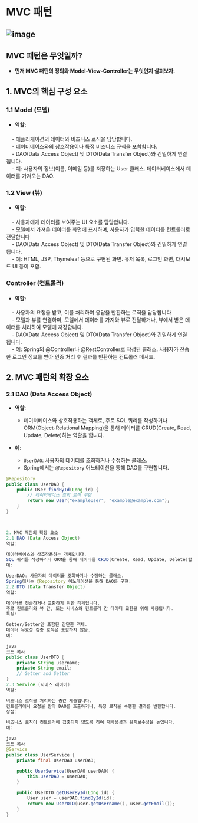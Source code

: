 # MVC 패턴 
![image](https://github.com/user-attachments/assets/f5889b1a-7e33-4ab7-8b14-0f7d5d72d2c0)
---

## MVC 패턴은 무엇일까?
 - **먼저 MVC 패턴의 정의와 Model-View-Controller는 무엇인지 살펴보자.**

## 1. MVC의 핵심 구성 요소

### 1.1 Model (모델)
- #### 역할:
&nbsp;&nbsp;&nbsp; - 애플리케이션의 데이터와 비즈니스 로직을 담당합니다. <br>
&nbsp;&nbsp;&nbsp; - 데이터베이스와의 상호작용이나 특정 비즈니스 규칙을 포함합니다.<br>
&nbsp;&nbsp;&nbsp; - DAO(Data Access Object) 및 DTO(Data Transfer Object)와 긴밀하게 연결됩니다.<br>
&nbsp;&nbsp;&nbsp; - 예: 사용자의 정보(이름, 이메일 등)를 저장하는 User 클래스. 데이터베이스에서 데이터를 가져오는 DAO.<br>

### 1.2 View (뷰)
- #### 역할:
&nbsp;&nbsp;&nbsp; - 사용자에게 데이터를 보여주는 UI 요소를 담당합니다. <br>
&nbsp;&nbsp;&nbsp; - 모델에서 가져온 데이터를 화면에 표시하며, 사용자가 입력한 데이터를 컨트롤러로 전달합니다<br>
&nbsp;&nbsp;&nbsp; - DAO(Data Access Object) 및 DTO(Data Transfer Object)와 긴밀하게 연결됩니다.<br>
&nbsp;&nbsp;&nbsp; - 예: HTML, JSP, Thymeleaf 등으로 구현된 화면. 유저 목록, 로그인 화면, 대시보드 UI 등이 포함.<br>

### Controller (컨트롤러)
- #### 역할:
&nbsp;&nbsp;&nbsp; - 사용자의 요청을 받고, 이를 처리하여 응답을 반환하는 로직을 담당합니다 <br>
&nbsp;&nbsp;&nbsp; - 모델과 뷰를 연결하며, 모델에서 데이터를 가져와 뷰로 전달하거나, 뷰에서 받은 데이터를 처리하여 모델에 저장합니다.<br>
&nbsp;&nbsp;&nbsp; - DAO(Data Access Object) 및 DTO(Data Transfer Object)와 긴밀하게 연결됩니다.<br>
&nbsp;&nbsp;&nbsp; - 예: Spring의 @Controller나 @RestController로 작성된 클래스. 사용자가 전송한 로그인 정보를 받아 인증 처리 후 결과를 반환하는 컨트롤러 메서드.<br>

## 2. MVC 패턴의 확장 요소

### 2.1 DAO (Data Access Object)

- **역할**:  
  - 데이터베이스와 상호작용하는 객체로, 주로 SQL 쿼리를 작성하거나 ORM(Object-Relational Mapping)을 통해 데이터를 CRUD(Create, Read, Update, Delete)하는 역할을 합니다.

- **예**:  
  - `UserDAO`: 사용자의 데이터를 조회하거나 수정하는 클래스.
  - Spring에서는 `@Repository` 어노테이션을 통해 DAO를 구현합니다.

```java
@Repository
public class UserDAO {
    public User findById(Long id) {
        // 데이터베이스 조회 로직 구현
        return new User("exampleUser", "example@example.com");
    }
}



2. MVC 패턴의 확장 요소
2.1 DAO (Data Access Object)
역할:

데이터베이스와 상호작용하는 객체입니다.
SQL 쿼리를 작성하거나 ORM을 통해 데이터를 CRUD(Create, Read, Update, Delete)합니다.
예:

UserDAO: 사용자의 데이터를 조회하거나 수정하는 클래스.
Spring에서는 @Repository 어노테이션을 통해 DAO를 구현.
2.2 DTO (Data Transfer Object)
역할:

데이터를 전송하거나 교환하기 위한 객체입니다.
주로 컨트롤러와 뷰 간, 또는 서비스와 컨트롤러 간 데이터 교환을 위해 사용됩니다.
특징:

Getter/Setter만 포함된 간단한 객체.
데이터 유효성 검증 로직은 포함하지 않음.
예:

java
코드 복사
public class UserDTO {
    private String username;
    private String email;
    // Getter and Setter
}
2.3 Service (서비스 레이어)
역할:

비즈니스 로직을 처리하는 중간 계층입니다.
컨트롤러에서 요청을 받아 DAO를 호출하거나, 특정 로직을 수행한 결과를 반환합니다.
장점:

비즈니스 로직이 컨트롤러에 집중되지 않도록 하여 재사용성과 유지보수성을 높입니다.
예:

java
코드 복사
@Service
public class UserService {
    private final UserDAO userDAO;

    public UserService(UserDAO userDAO) {
        this.userDAO = userDAO;
    }

    public UserDTO getUserById(Long id) {
        User user = userDAO.findById(id);
        return new UserDTO(user.getUsername(), user.getEmail());
    }
}
